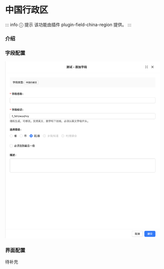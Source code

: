# 中国行政区

::: info &#9432; 提示
该功能由插件 plugin-field-china-region 提供。
:::

### 介绍

### 字段配置

![](../../../../../../public/china_region1.png)

### 界面配置

待补充